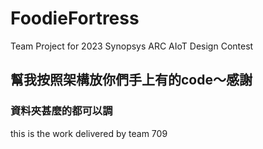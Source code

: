 # FoodieFortress
Team Project for 2023 Synopsys ARC AIoT Design Contest
## 幫我按照架構放你們手上有的code～感謝
### 資料夾甚麼的都可以調

this is the work delivered by team 709
